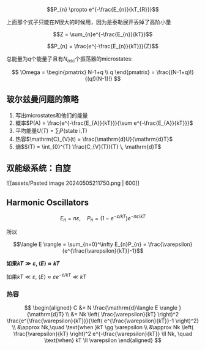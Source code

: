 $$P_{n} \propto e^{-\frac{E_{n}}{kT_{R}}}$$

上面那个式子只能在$N$很大的时候用，因为是泰勒展开丢掉了高阶小量

$$Z = \sum_{n}e^{-\frac{E_{n}}{kT}}$$

$$P_{n} = \frac{e^{-\frac{E_{n}}{kT}}}{Z}$$

总能量为$q$个能量子且有$N_{osc}$个振荡器的microstates:

$$
\Omega = \begin{pmatrix}
N-1+q \\ q
\end{pmatrix} =
\frac{(N-1+q)!}{(q!)(N-1)!}
$$

## 玻尔兹曼问题的策略

1. 写出microstates和他们的能量
2. 概率$P(A) = \frac{e^{-\frac{E_{A}}{kT}}}{\sum e^{-\frac{E_{A}}{kT}}}$
3. 平均能量$U(T) = \sum_{i} \mathrm{P}(\text{state i,T})$
4. 热容$\mathrm{C}_{V}(t) = \frac{\mathrm{d}U}{\mathrm{d}T}$
5. 熵$S(T) = \int_{0}^{T} \frac{C_{V}(T)}{T} \, \mathrm{d}T$

## 双能级系统：自旋

![[assets/Pasted image 20240505211750.png | 600]]

## Harmonic Oscillators

$$E_{n} = n\varepsilon, \quad P_{n} = (1-e^{-\varepsilon/kT})e^{-n\varepsilon/kT}$$

所以

$$\langle E \rangle = \sum_{n=0}^\infty E_{n}P_{n} = \frac{\varepsilon}{e^{\frac{\varepsilon}{kT}}-1}$$

**如果$kT \gg \varepsilon$, $\langle E \rangle \approx kT$**

如果$kT \ll \varepsilon$, $\langle E \rangle \approx \varepsilon e^{-\varepsilon/kT} \ll kT$

### 热容

$$
\begin{aligned}
C &= N \frac{\mathrm{d}\langle E \rangle }{\mathrm{d}T} \\
&= Nk \left( \frac{\varepsilon}{kT} \right)^2 \frac{e^{\frac{\varepsilon}{kT}}}{\left( e^{\frac{\varepsilon}{kT}}-1 \right)^2} \\
&\approx Nk,\quad \text{when }kT \gg \varepsilon \\
&\approx Nk \left( \frac{\varepsilon}{kT} \right)^2 e^{-\frac{\varepsilon}{kT}} \ll Nk, \quad \text{when} kT \ll \varepsilon
\end{aligned}
$$